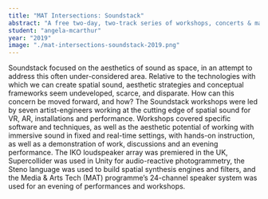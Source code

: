 ```yaml
---
title: "MAT Intersections: Soundstack"
abstract: "A free two-day, two-track series of workshops, concerts & masterclasses on the art and technologies of spatial sound. Soundstack took place on Friday 8th and Saturday 9th November 2019"
student: "angela-mcarthur"
year: "2019"
image: "./mat-intersections-soundstack-2019.png"
---
```

Soundstack focused on the aesthetics of sound as space, in an attempt to address this often under-considered area. Relative to the technologies with which we can create spatial sound, aesthetic strategies and conceptual frameworks seem undeveloped, scarce, and disparate. How can this concern be moved forward, and how?
The Soundstack workshops were led by seven artist-engineers working at the cutting edge of spatial sound for VR, AR, installations and performance. Workshops covered specific software and techniques, as well as the aesthetic potential of working with immersive sound in fixed and real-time settings, with hands-on instruction, as well as a demonstration of work, discussions and an evening performance.
The IKO loudspeaker array was premiered in the UK, Supercollider was used in Unity for audio-reactive photogrammetry, the Steno language was used to build spatial synthesis engines and filters, and the Media & Arts Tech (MAT) programme’s 24-channel speaker system was used for an evening of performances and workshops.